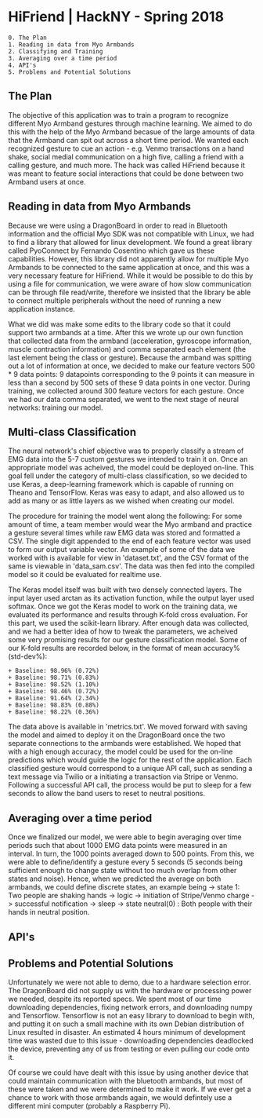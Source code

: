 # HiFriend | HackNY - Spring 2018
    0. The Plan
    1. Reading in data from Myo Armbands
    2. Classifying and Training
    3. Averaging over a time period
    4. API's
    5. Problems and Potential Solutions


## The Plan
The objective of this application was to train a program to recognize different Myo Armband gestures through machine learning. We aimed to do this with the help of the Myo Armband becasue of the large amounts of data that the Armband can spit out across a short time period. We wanted each recognized gesture to cue an action - e.g. Venmo transactions on a hand shake, social medial communication on a high five, calling a friend with a calling gesture, and much more.  The hack was called HiFriend because it was meant to feature social interactions that could be done between two Armband users at once.


## Reading in data from Myo Armbands
Because we were using a DragonBoard in order to read in Bluetooth information and the official Myo SDK was not compatible with Linux, we had to find a library that allowed for linux development. We found a great library called PyoConnect by Fernando Cosentino which gave us these capabilities. However, this library did not apparently allow for multiple Myo Armbands to be connected to the same application at once, and this was a very necessary feature for HiFriend. While it would be possible to do this by using a file for communication, we were aware of how slow communication can be through file read/write, therefore we insisted that the library be able to connect multiple peripherals without the need of running a new application instance.

What we did was make some edits to the library code so that it could support two armbands at a time. After this we wrote up our own function that collected data from the armband (acceleration, gyroscope information, muscle contraction information) and comma separated each element (the last element being the class or gesture). Because the armband was spitting out a lot of information at once, we decided to make our feature vectors 500 * 9 data points: 9 datapoints corresponding to the 9
points it can measure in less than a second by 500 sets of these 9 data points in one vector. During training, we collected around 300 feature vectors for each gesture. Once we had our data comma separated, we went to the next stage of neural networks: training our model.

## Multi-class Classification
The neural network's chief objective was to properly classify a stream of EMG data into the 5-7 custom gestures we intended to train it on.  Once an appropriate model was acheived, the model could be deployed on-line.  This goal fell under the category of multi-class classification, so we decided to use Keras, a deep-learning framework which is capable of running on Theano and TensorFlow.  Keras was easy to adapt, and also allowed us to add as many or as little layers as we wished when creating our model.

The procedure for training the model went along the following:  For some amount of time, a team member would wear the Myo armband and practice a gesture several times while raw EMG data was stored and formatted a CSV.  The single digit appended to the end of each feature vector was used to form our output variable vector. An example of some of the data we worked with is available for view in 'dataset.txt', and the CSV format of the same is viewable in 'data_sam.csv'. The data was then fed into the compiled model so it could be evaluated for realtime use.

The Keras model itself was built with two densely connected layers.  The input layer used arctan as its activation function, while the output layer used softmax.  Once we got the Keras model to work on the training data, we evaluated its performance and results through K-fold cross evaluation.  For this part, we used the scikit-learn library.  After enough data was collected, and we had a better idea of how to tweak the parameters, we acheived some very promising results for our gesture classification model.  Some of our K-fold results are recorded below, in the format of mean accuracy%(std-dev%): 

    + Baseline: 98.96% (0.72%)
    + Baseline: 98.71% (0.83%)
    + Baseline: 98.52% (1.10%)
    + Baseline: 98.46% (0.72%)
    + Baseline: 91.64% (2.34%)
    + Baseline: 98.83% (0.88%)
    + Baseline: 98.22% (0.36%)

The data above is available in 'metrics.txt'.  We moved forward with saving the model and aimed to deploy it on the DragonBoard once the two separate connections to the armbands were established.  We hoped that with a high enough accuracy, the model could be used for the on-line predictions which would guide the logic for the rest of the application.  Each classified gesture would correspond to a unique API call, such as sending a text message via Twilio or a initiating a transaction via Stripe or Venmo.  Following a successful API call, the process would be put to sleep for a few seconds to allow the band users to reset to neutral positions.

## Averaging over a time period
Once we finalized our model, we were able to begin averaging over time periods such that about 1000 EMG data points were measured in an interval. In turn, the 1000 points averaged down to 500 points.  From this, we were able to define/identify a gesture every 5 seconds (5 seconds being sufficient enough to change state without too much overlap from other states and noise). Hence, when we predicted the average on both armbands, we could define discrete states, an example being -> state 1: Two people are shaking hands -> logic -> initiation of Stripe/Venmo charge -> successful notification -> sleep -> state neutral(0) : Both people with their hands in neutral position.

## API's

## Problems and Potential Solutions
Unfortunately we were not able to demo, due to a hardware selection error. The DragonBoard did not supply us with the hardware or processing power we needed, despite its reported specs. We spent most of our time downloading dependencies, fixing network errors, and downloading numpy and Tensorflow. Tensorflow is not an easy library to download to begin with, and putting it on such a small machine with its own Debian distribution of Linux resulted in disaster.  An estimated 4 hours minimum of development time was wasted due to this issue - downloading dependencies deadlocked the device, preventing any of us from testing or even pulling our code onto it.

Of course we could have dealt with this issue by using another device that could maintain communication with the bluetooth armbands, but most of these were taken and we were determined to make it work. If we ever get a chance to work with those armbands again, we would defintely use a different mini computer (probably a Raspberry Pi).


